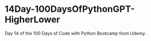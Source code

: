 # 14Day-100DaysOfPythonGPT-HigherLower
Day 14 of the 100 Days of Code with Python Bootcamp from Udemy.

